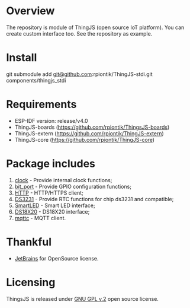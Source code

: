 # Overview
The repository is module of ThingJS (open source IoT platform). 
You can create custom interface too. See the repository as example.

# Install
git submodule add git@github.com:rpiontik/ThingJS-stdi.git components/thingjs_stdi

# Requirements
* ESP-IDF version: release/v4.0
* ThingJS-boards (https://github.com/rpiontik/ThingsJS-boards)
* ThingJS-extern (https://github.com/rpiontik/ThingJS-extern)
* ThingJS-core (https://github.com/rpiontik/ThingJS-core)

# Package includes
1. [clock](/implementation/CLOCK.md) - Provide internal clock functions;
2. [bit_port](/implementation/BIT_PORT.md) - Provide GPIO configuration functions;
3. [HTTP](/implementation/HTTP.md) - HTTP/HTTPS client;
4. [DS3231](/implementation/DS3231.md) - Provide RTC functions for chip ds3231 and compatible;
5. [SmartLED](/implementation/SMART_LED.md) - Smart LED interface;
6. [DS18X20](/implementation/DS18X20.md) - DS18X20 interface;
7. [mqttc](/implementation/MQTT_CLIENT.md) - MQTT client.

# Thankful
* [JetBrains](https://www.jetbrains.com/) for OpenSource license.

# Licensing
ThingsJS is released under
[GNU GPL v.2](http://www.gnu.org/licenses/old-licenses/gpl-2.0.html)
open source license.




